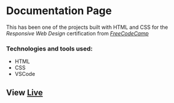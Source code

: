 # Documentation Page

This has been one of the projects built with HTML and CSS for the *Responsive Web Design* certification from [*FreeCodeCamp*](https://www.freecodecamp.org/)

### Technologies and tools used:

- HTML
- CSS
- VSCode

## View [Live](https://codepen.io/laura-rodd/full/OJypGzG)

